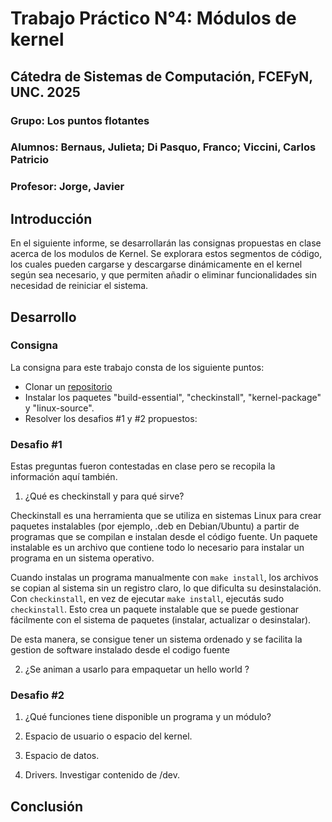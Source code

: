 # Trabajo Práctico N°4: Módulos de kernel

## Cátedra de Sistemas de Computación, FCEFyN, UNC. 2025

### Grupo: Los puntos flotantes

### Alumnos: Bernaus, Julieta; Di Pasquo, Franco; Viccini, Carlos Patricio

### Profesor: Jorge, Javier

## Introducción
En el siguiente informe, se desarrollarán las consignas propuestas en clase acerca de los modulos de Kernel. Se explorara estos segmentos de código, los cuales pueden cargarse y descargarse dinámicamente en el kernel según sea necesario, y que permiten añadir o eliminar funcionalidades sin necesidad de reiniciar el sistema. 


## Desarrollo


### Consigna

La consigna para este trabajo consta de los siguiente puntos:

- Clonar un [repositorio](https://gitlab.com/sistemas-de-computacion-unc/kenel-modules.git) 
- Instalar los paquetes "build-essential", "checkinstall", "kernel-package" y "linux-source".
- Resolver los desafios #1 y #2 propuestos:

### Desafio #1

Estas preguntas fueron contestadas en clase pero se recopila la información aquí también.

1. ¿Qué es checkinstall y para qué sirve?

Checkinstall es una herramienta que se utiliza en sistemas Linux para crear paquetes instalables (por ejemplo, .deb en Debian/Ubuntu) a partir de programas que se compilan e instalan desde el código fuente. Un paquete instalable es un archivo que contiene todo lo necesario para instalar un programa en un sistema operativo.

Cuando instalas un programa manualmente con `make install`, los archivos se copian al sistema sin un registro claro, lo que dificulta su desinstalación.
Con `checkinstall`, en vez de ejecutar `make install`, ejecutás sudo `checkinstall`. Esto crea un paquete instalable que se puede gestionar fácilmente con el sistema de paquetes (instalar, actualizar o desinstalar).

De esta manera, se consigue tener un sistema ordenado y se facilita la gestion de software instalado desde el codigo fuente

2. ¿Se animan a usarlo para empaquetar un hello world ? 
<!-- Revisar la bibliografía para impulsar acciones que permitan mejorar la seguridad del kernel, concretamente: evitando cargar módulos que no estén firmados. rootkits ?  -->

### Desafio #2

1. ¿Qué funciones tiene disponible un programa y un módulo?

2. Espacio de usuario o espacio del kernel.

3. Espacio de datos.

4. Drivers. Investigar contenido de /dev.

## Conclusión

